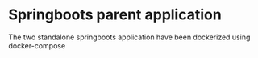 # Springboots parent application


The two standalone springboots application have been dockerized using docker-compose
